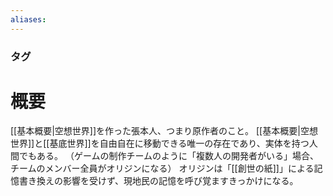```yaml
---
aliases:
---
```

### タグ
# 概要
[[基本概要|空想世界]]を作った張本人、つまり原作者のこと。
[[基本概要|空想世界]]と[[基底世界]]を自由自在に移動できる唯一の存在であり、実体を持つ人間でもある。
（ゲームの制作チームのように「複数人の開発者がいる」場合、チームのメンバー全員がオリジンになる）
オリジンは「[[創世の紙]]」による記憶書き換えの影響を受けず、現地民の記憶を呼び覚ますきっかけになる。